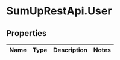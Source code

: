 # SumUpRestApi.User

## Properties
Name | Type | Description | Notes
------------ | ------------- | ------------- | -------------
